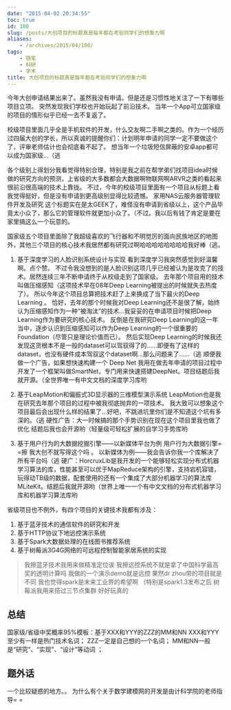 ```yaml
---
date: "2015-04-02 20:34:55"
toc: true
id: 180
slug: /posts/大创项目的标题真是每年都在考验同学们的想象力啊
aliases:
    - /archives/2015/04/180/
tags:
    - 随笔
    - 科研
    - 学术
title: 大创项目的标题真是每年都在考验同学们的想象力啊
---
```


今年大创申请结果出来了。虽然我没有申请。但是还是习惯性地关注了一下有哪些项目立项。
突然发现我们学校也开始玩起了前沿技术。
当年一个App可立国家级的项目的情形似乎已经一去不复返了。

校级项目里面几乎全是手机软件的开发，什么交友啊二手啊之类的。作为一个经历过四届大创的学长，所以真诚的提醒你们：计划明年申请的同学一定不要做这个了，评审老师估计也会彻底看不起了。
想当年一个垃圾短信屏蔽的安卓app都可以成为国家级…（逃

各个级别上得划分我看觉得特别合理，特别是我之前在帮学弟们找项目idea时候做的研究方向的预测，上省级的大多数都会大数据啊物联网啊ARVR之类的看起来很前沿很高端的技术上靠拢。
不过，今年的校级项目里面有一个项目从标题上看我觉得挺好，但是没有申请到更高级别显得比较遗憾。
家用NAS云服务器管理软件开发及研究
这个标题实在是太GEEK了，难怪没有申请到省级以上，这个产品毕竟太小众了，那么它的管理软件就更加小众了。（不过。我以后有钱了肯定是要在家里搞这么一个玩意的。

国家级五个项目里面除了我超级喜欢的飞行器和不明觉厉的面向民族地区的地图外，其他三个项目的核心技术我居然都有研究过啊哈哈哈哈哈哈哈哈我好棒（逃。

1. 基于深度学习的人脸识别系统设计与实现
看到深度学习我突然感觉到好温馨啊。点个赞。
不过令我没想到的是人脸识别这项几乎已经被认为是攻克了的技术。居然连续三年不断申请终于从校级走到了国家级。
去年那个项目用的技术叫做压缩感知（这项技术早在08年Deep Learning被提出的时候就失去热度了）。
所以今年这个项目总算把技术赶了上来换成了当下最火的Deep Learning 。
恰好，去年的那个时候我对Deep Learning还不是很了解，始终认为压缩感知作为一种“被淘汰”的技术…我妥妥的在申请项目时候把Deep Learning作为要研究的核心技术。
反倒是在我研究Deep Learning的这一年当中，逐步认识到压缩感知可以作为Deep Learning的一个很重要的Foundation（尽管只是理论价值而已）。
然后实现Deep Learning的时候我还发现这货根本不是一般的dataset可以驾驭得了的……即便有了这样的dataset，也没有硬件成本驾驭这个dataset啊…那么问题来了……（逃
顺便我做一个广告，如果想快速构建一个 Deep Net 我用在做去年申请的项目过程中开发了一个框架叫做SmartNet，专门用来快速搭建DeepNet。项目结题后我就开源。（全世界唯一有中文文档的深度学习库哟

2. 基于LeapMotion和偏振式3D显示器的三维模型演示系统
LeapMotion也是我在研究去年那个项目的过程中被我彻底抛弃的一项技术。
我大致可以想象这个项目最后会出现什么样的结果了…好吧，不跳进坑里你们是不知道这个坑有多深的。（逃
硬性广告：大一时候搞的那个手势识别在现在这个项目里我也做了优化 结题后我也会开源哟（轻量级可轻松扩展的自学习手势库哟

3. 基于用户行为的大数据挖掘引擎——以新媒体平台为例
用户行为大数据引擎= =擦 我大创不就写得这个吗 。
以新媒体为例——我会告诉你我一个库解决了所有平台吗（逃
硬广：HorcruxLib是我开发的一个能够轻松实现分布式机器学习算法的库，性能甚至可以优于MapReduce架构的引擎，支持宕机容错，玩得动TB级的数据，配套使用的还有一个集成了大部分机器学习的算法库MLiteKit。结题后我就开源哟（世界上唯一一个有中文文档的分布式机器学习库和机器学习算法库哟

省级项目也不例外，有四个项目的关键技术我都有涉及：

1. 基于蓝牙技术的通信软件的研究和开发
2. 基于HTTP协议下地远控演示系统
3. 基于Spark大数据处理的在线图书推荐系统
4. 基于树莓派3G4G网络的可远程控制智能家居系统的实现

> 我擦蓝牙技术我用来做精准定位诶
> 我擦远控系统不就是拿了中国科学最高奖的透明计算吗 我做的一个演示demo就是远控
> 果然dr zhou带的项目就是不同 我也觉得spark是未来工业界的希望啊 （特别是spark1.3发布之后
> 树莓派我用来搭过三节点集群 好好玩真的

## 总结

国家级/省级中奖概率95%模板：基于XXX和YYY的ZZZ的MM和NN
XXX和YYY至少有一样是热门技术名词；
ZZZ一定是自己想的一个名词；
MM和NN一般是“研究”、“实现”、“设计”等动词 ；

## 题外话
一个比较疑惑的地方。。
为什么有个关于数学建模网的开发是由计科学院的老师指导= =
